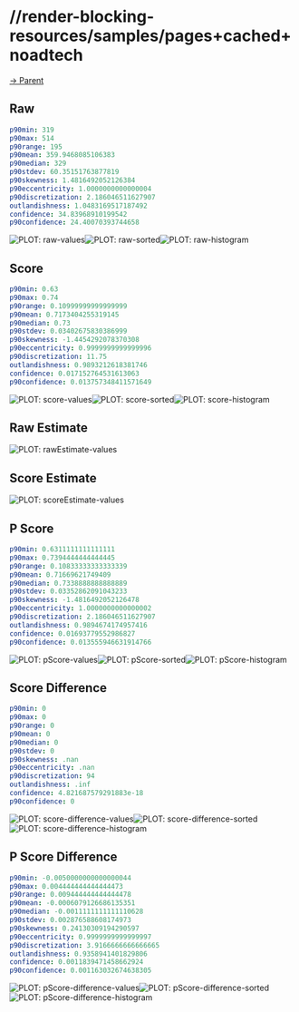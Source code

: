 
# //render-blocking-resources/samples/pages+cached+noadtech

[→ Parent](../..)


## Raw


```yaml
p90min: 319
p90max: 514
p90range: 195
p90mean: 359.9468085106383
p90median: 329
p90stdev: 60.35151763877819
p90skewness: 1.4816492052126384
p90eccentricity: 1.0000000000000004
p90discretization: 2.186046511627907
outlandishness: 1.0483169517187492
confidence: 34.83968910199542
p90confidence: 24.40070393744658

```

![PLOT: raw-values](./raw/values.svg)![PLOT: raw-sorted](./raw/sorted.svg)![PLOT: raw-histogram](./raw/histogram.svg)
## Score


```yaml
p90min: 0.63
p90max: 0.74
p90range: 0.10999999999999999
p90mean: 0.7173404255319145
p90median: 0.73
p90stdev: 0.03402675830386999
p90skewness: -1.4454292078370308
p90eccentricity: 0.9999999999999996
p90discretization: 11.75
outlandishness: 0.9893212618381746
confidence: 0.017152764531613063
p90confidence: 0.013757348411571649

```

![PLOT: score-values](./score/values.svg)![PLOT: score-sorted](./score/sorted.svg)![PLOT: score-histogram](./score/histogram.svg)
## Raw Estimate

![PLOT: rawEstimate-values](./rawEstimate/values.svg)
## Score Estimate

![PLOT: scoreEstimate-values](./scoreEstimate/values.svg)
## P Score


```yaml
p90min: 0.6311111111111111
p90max: 0.7394444444444445
p90range: 0.10833333333333339
p90mean: 0.71669621749409
p90median: 0.7338888888888889
p90stdev: 0.03352862091043233
p90skewness: -1.4816492052126478
p90eccentricity: 1.0000000000000002
p90discretization: 2.186046511627907
outlandishness: 0.9894674174957416
confidence: 0.01693779552986827
p90confidence: 0.013555946631914766

```

![PLOT: pScore-values](./pScore/values.svg)![PLOT: pScore-sorted](./pScore/sorted.svg)![PLOT: pScore-histogram](./pScore/histogram.svg)
## Score Difference


```yaml
p90min: 0
p90max: 0
p90range: 0
p90mean: 0
p90median: 0
p90stdev: 0
p90skewness: .nan
p90eccentricity: .nan
p90discretization: 94
outlandishness: .inf
confidence: 4.821687579291883e-18
p90confidence: 0

```

![PLOT: score-difference-values](./score-difference/values.svg)![PLOT: score-difference-sorted](./score-difference/sorted.svg)![PLOT: score-difference-histogram](./score-difference/histogram.svg)
## P Score Difference


```yaml
p90min: -0.0050000000000000044
p90max: 0.004444444444444473
p90range: 0.009444444444444478
p90mean: -0.0006079126686135351
p90median: -0.0011111111111110628
p90stdev: 0.002876588608174973
p90skewness: 0.24130309194290597
p90eccentricity: 0.9999999999999997
p90discretization: 3.9166666666666665
outlandishness: 0.9358941401829806
confidence: 0.0011839471458662924
p90confidence: 0.001163032674638305

```

![PLOT: pScore-difference-values](./pScore-difference/values.svg)![PLOT: pScore-difference-sorted](./pScore-difference/sorted.svg)![PLOT: pScore-difference-histogram](./pScore-difference/histogram.svg)